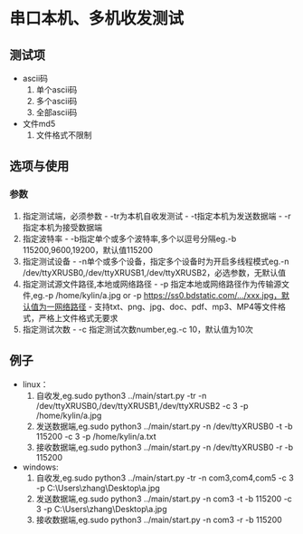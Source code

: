 串口本机、多机收发测试
=============

## 测试项
  * ascii码
      1. 单个ascii码
      2. 多个ascii码
      3. 全部ascii码
  * 文件md5
      1. 文件格式不限制

## 选项与使用
### 参数
  1. 指定测试端，必须参数
    - -tr为本机自收发测试
    - -t指定本机为发送数据端
    - -r指定本机为接受数据端
  2. 指定波特率
    - -b指定单个或多个波特率,多个以逗号分隔eg.-b 115200,9600,19200，默认值115200
  3. 指定测试设备
    - -n单个或多个设备，指定多个设备时为开启多线程模式eg.-n /dev/ttyXRUSB0,/dev/ttyXRUSB1,/dev/ttyXRUSB2，必选参数，无默认值
  4. 指定测试源文件路径,本地或网络路径
    - -p 指定本地或网络路径作为传输源文件,eg.-p /home/kylin/a.jpg or -p https://ss0.bdstatic.com/.../xxx.jpg，默认值为一网络路径
    - 支持txt、png、jpg、doc、pdf、mp3、MP4等文件格式，严格上文件格式无要求
  5. 指定测试次数
    - -c 指定测试次数number,eg.-c 10，默认值为10次

## 例子
  * linux：
    1. 自收发,eg.sudo python3 ../main/start.py  -tr -n /dev/ttyXRUSB0,/dev/ttyXRUSB1,/dev/ttyXRUSB2 -c 3 -p /home/kylin/a.jpg
    2. 发送数据端,eg.sudo python3 ../main/start.py -n /dev/ttyXRUSB0 -t -b 115200 -c 3 -p /home/kylin/a.txt
    3. 接收数据端,eg.sudo python3 ../main/start.py -n /dev/ttyXRUSB0 -r -b 115200
  * windows:
    1. 自收发,eg.sudo python3 ../main/start.py  -tr -n com3,com4,com5 -c 3 -p C:\Users\zhang\Desktop\a.jpg
    2. 发送数据端,eg.sudo python3 ../main/start.py -n com3 -t -b 115200 -c 3 -p C:\Users\zhang\Desktop\a.jpg
    3. 接收数据端,eg.sudo python3 ../main/start.py -n com3 -r -b 115200
